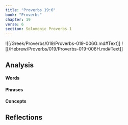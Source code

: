 ```yaml
---
title: "Proverbs 19:6"
book: "Proverbs"
chapter: 19
verse: 6
section: Solomonic Proverbs 1
---
```

![[/Greek/Proverbs/019/Proverbs-019-006G.md#Text]]
![[/Hebrew/Proverbs/019/Proverbs-019-006H.md#Text]]

## Analysis

#### Words

#### Phrases

#### Concepts

## Reflections

